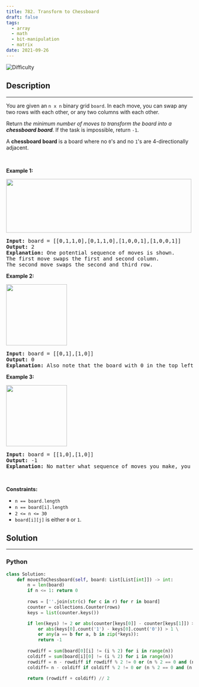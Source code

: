 ```yaml
---
title: 782. Transform to Chessboard
draft: false
tags: 
  - array
  - math
  - bit-manipulation
  - matrix
date: 2021-09-26
---
```


![Difficulty](https://img.shields.io/badge/Difficulty-Hard-blue.svg)

## Description

---
<p>You are given an <code>n x n</code> binary grid <code>board</code>. In each move, you can swap any two rows with each other, or any two columns with each other.</p>

<p>Return <em>the minimum number of moves to transform the board into a <strong>chessboard board</strong></em>. If the task is impossible, return <code>-1</code>.</p>

<p>A <strong>chessboard board</strong> is a board where no <code>0</code>&#39;s and no <code>1</code>&#39;s are 4-directionally adjacent.</p>

<p>&nbsp;</p>
<p><strong class="example">Example 1:</strong></p>
<img alt="" src="https://assets.leetcode.com/uploads/2021/06/29/chessboard1-grid.jpg" style="width: 500px; height: 145px;" />
<pre>
<strong>Input:</strong> board = [[0,1,1,0],[0,1,1,0],[1,0,0,1],[1,0,0,1]]
<strong>Output:</strong> 2
<strong>Explanation:</strong> One potential sequence of moves is shown.
The first move swaps the first and second column.
The second move swaps the second and third row.
</pre>

<p><strong class="example">Example 2:</strong></p>
<img alt="" src="https://assets.leetcode.com/uploads/2021/06/29/chessboard2-grid.jpg" style="width: 164px; height: 165px;" />
<pre>
<strong>Input:</strong> board = [[0,1],[1,0]]
<strong>Output:</strong> 0
<strong>Explanation:</strong> Also note that the board with 0 in the top left corner, is also a valid chessboard.
</pre>

<p><strong class="example">Example 3:</strong></p>
<img alt="" src="https://assets.leetcode.com/uploads/2021/06/29/chessboard3-grid.jpg" style="width: 164px; height: 165px;" />
<pre>
<strong>Input:</strong> board = [[1,0],[1,0]]
<strong>Output:</strong> -1
<strong>Explanation:</strong> No matter what sequence of moves you make, you cannot end with a valid chessboard.
</pre>

<p>&nbsp;</p>
<p><strong>Constraints:</strong></p>

<ul>
	<li><code>n == board.length</code></li>
	<li><code>n == board[i].length</code></li>
	<li><code>2 &lt;= n &lt;= 30</code></li>
	<li><code>board[i][j]</code> is either&nbsp;<code>0</code> or <code>1</code>.</li>
</ul>


## Solution

---
### Python
``` py title='transform-to-chessboard'
class Solution:
    def movesToChessboard(self, board: List[List[int]]) -> int:
        n = len(board)
        if n <= 1: return 0
        
        rows = [''.join(str(c) for c in r) for r in board]
        counter = collections.Counter(rows)
        keys = list(counter.keys())

        if len(keys) != 2 or abs(counter[keys[0]] - counter[keys[1]]) > 1 \
            or abs(keys[0].count('1') - keys[0].count('0')) > 1 \
            or any(a == b for a, b in zip(*keys)):
            return -1
        
        rowdiff = sum(board[0][i] != (i % 2) for i in range(n))
        coldiff = sum(board[i][0] != (i % 2) for i in range(n))
        rowdiff = n - rowdiff if rowdiff % 2 != 0 or (n % 2 == 0 and (n - rowdiff) < rowdiff) else rowdiff
        coldiff= n - coldiff if coldiff % 2 != 0 or (n % 2 == 0 and (n - coldiff) < coldiff) else coldiff
        
        return (rowdiff + coldiff) // 2

```

